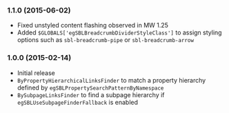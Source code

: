 ### 1.1.0 (2015-06-02)

* Fixed unstyled content flashing observed in MW 1.25
* Added `$GLOBALS['egSBLBreadcrumbDividerStyleClass']` to assign styling options such as `sbl-breadcrumb-pipe` or `sbl-breadcrumb-arrow`

### 1.0.0 (2015-02-14)

* Initial release
* `ByPropertyHierarchicalLinksFinder` to match a property hierarchy defined by `egSBLPropertySearchPatternByNamespace`
* `BySubpageLinksFinder` to find a subpage hierarchy if `egSBLUseSubpageFinderFallback` is enabled
